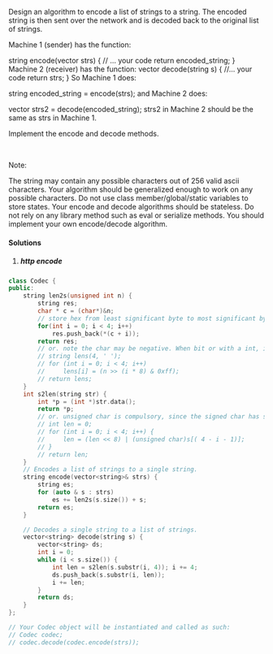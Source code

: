 Design an algorithm to encode a list of strings to a string. The encoded string is then sent over the network and is decoded back to the original list of strings.

Machine 1 (sender) has the function:

string encode(vector<string> strs) {
  // ... your code
  return encoded_string;
}
Machine 2 (receiver) has the function:
vector<string> decode(string s) {
  //... your code
  return strs;
}
So Machine 1 does:

string encoded_string = encode(strs);
and Machine 2 does:

vector<string> strs2 = decode(encoded_string);
strs2 in Machine 2 should be the same as strs in Machine 1.

Implement the encode and decode methods.

 

Note:

The string may contain any possible characters out of 256 valid ascii characters. Your algorithm should be generalized enough to work on any possible characters.
Do not use class member/global/static variables to store states. Your encode and decode algorithms should be stateless.
Do not rely on any library method such as eval or serialize methods. You should implement your own encode/decode algorithm.


#### Solutions

1. ##### http encode

```c++
class Codec {
public:
    string len2s(unsigned int n) {
        string res;
        char * c = (char*)&n;
        // store hex from least significant byte to most significant byte
        for(int i = 0; i < 4; i++)
            res.push_back(*(c + i));
        return res;
        // or. note the char may be negative. When bit or with a int, it should be casted to unsigned char.
        // string lens(4, ' ');
        // for (int i = 0; i < 4; i++)
        //     lens[i] = (n >> (i * 8) & 0xff);
        // return lens;
    }
    int s2len(string str) {
        int *p = (int *)str.data();
        return *p;
        // or. unsigned char is compulsory, since the signed char has sign bit(could be 1 or 0)
        // int len = 0;
        // for (int i = 0; i < 4; i++) {
        //     len = (len << 8) | (unsigned char)s[( 4 - i - 1)];
        // }
        // return len;
    }
    // Encodes a list of strings to a single string.
    string encode(vector<string>& strs) {
        string es;
        for (auto & s : strs)
            es += len2s(s.size()) + s;
        return es;
    }

    // Decodes a single string to a list of strings.
    vector<string> decode(string s) {
        vector<string> ds;
        int i = 0;
        while (i < s.size()) {
            int len = s2len(s.substr(i, 4)); i += 4;
            ds.push_back(s.substr(i, len));
            i += len;
        }
        return ds;
    }
};

// Your Codec object will be instantiated and called as such:
// Codec codec;
// codec.decode(codec.encode(strs));
```